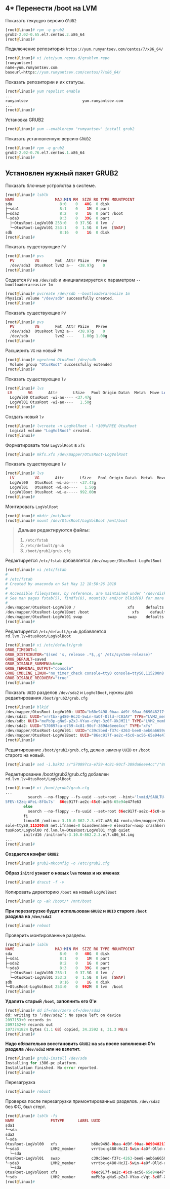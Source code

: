 ## 4* Перенести /boot на LVM

Показать текущую версию `GRUB2`
```php
[root@linux]# rpm -q grub2
grub2-2.02-0.65.el7.centos.2.x86_64
[root@linux]# 
```
Подключение репозитория `https://yum.rumyantsev.com/centos/7/x86_64/`
```php
[root@linux]# vi /etc/yum.repos.d/grublvm.repo
[rumyantsev]
name=yum.rumyantsev.com
baseurl=https://yum.rumyantsev.com/centos/7/x86_64/
```
Показать репозитории и их статусы.
```php
[root@linux]# yum repolist enable
...
rumyantsev                        yum.rumyantsev.com                                                     enabled:     14
...
[root@linux]# 
```
Установка GRUB2
```php
[root@linux]# yum --enablerepo "rumyantsev" install grub2
```
Показать установленную версию `GRUB2`
```php
[root@linux]# rpm -q grub2
grub2-2.02-0.76.el7.centos.1.x86_64
[root@linux]# 
```
## Установлен нужный пакет GRUB2

Показать блочные устройства в системе.
```php
[root@linux]# lsblk
NAME                  MAJ:MIN RM  SIZE RO TYPE MOUNTPOINT
sda                     8:0    0   40G  0 disk
├─sda1                  8:1    0    1M  0 part
├─sda2                  8:2    0    1G  0 part /boot
└─sda3                  8:3    0   39G  0 part
  ├─OtusRoot-LogVol00 253:0    0 37.5G  0 lvm  /
  └─OtusRoot-LogVol01 253:1    0  1.5G  0 lvm  [SWAP]
sdb                     8:16   0    1G  0 disk
[root@linux]# 
```
Показать существующие `PV`
```php
[root@linux]# pvs
  PV         VG       Fmt  Attr PSize   PFree
  /dev/sda3  OtusRoot lvm2 a--  <38.97g    0
[root@linux]# 
```
Содеется `PV` на `/dev/sdb` и инициализируется с параметром `--bootloaderareasize 1m`
```php
[root@linux]# pvcreate /dev/sdb --bootloaderareasize 1m
Physical volume "/dev/sdb" successfully created.
[root@linux]# 
```
Показать существующие `PV`
```php
[root@linux]# pvs
  PV         VG       Fmt  Attr PSize   PFree
  /dev/sda3  OtusRoot lvm2 a--  <38.97g    0
  /dev/sdb            lvm2 ---    1.00g 1.00g
[root@linux]# 
```
Расширить `VG` на новый `PV`
```php
[root@linux]# vgextend OtusRoot /dev/sdb
  Volume group "OtusRoot" successfully extended
[root@linux]# 
```
Показать существующие `lv` 
```php
[root@linux]# lvs
 LV       VG       Attr       LSize   Pool Origin Data%  Meta%  Move Log Cpy%Sync Convert
  LogVol00 OtusRoot -wi-ao---- <37.47g
  LogVol01 OtusRoot -wi-ao----   1.50g
[root@linux]#
```
Создать новый `lv`
```php
[root@linux]# lvcreate -n LogVolRoot -l +100%FREE OtusRoot
  Logical volume "LogVolRoot" created.
[root@linux]# 
```
Форматировать том `LogVolRoot` в `xfs`
```php
[root@linux]# mkfs.xfs /dev/mapper/OtusRoot-LogVolRoot
```
Показать существующие `lv` 
```php
[root@linux]# lvs
  LV         VG       Attr       LSize   Pool Origin Data%  Meta%  Move Log Cpy%Sync Convert
  LogVol00   OtusRoot -wi-ao---- <37.47g
  LogVol01   OtusRoot -wi-ao----   1.50g
  LogVolBoot OtusRoot -wi-a----- 992.00m
[root@linux]# 
```
Монтировать `LogVolRoot`
```php
[root@linux]# mkdir /mnt/boot
[root@linux]# mount /dev/OtusRoot/LogVolBoot /mnt/boot
```
> __Дальше редактируются файлы:__  
> 	1. `/etc/fstab`  
> 	2. `/etc/default/grub`  
>   3. `/boot/grub2/grub.cfg`  

Редактируется `/etc/fstab`  добавляется `/dev/mapper/OtusRoot-LogVolBoot`
```php
[root@linux]# vi /etc/fstab
#
# /etc/fstab
# Created by anaconda on Sat May 12 18:50:26 2018
#
# Accessible filesystems, by reference, are maintained under '/dev/disk'
# See man pages fstab(5), findfs(8), mount(8) and/or blkid(8) for more info
#
/dev/mapper/OtusRoot-LogVol00 /                       xfs     defaults        0 0
/dev/mapper/OtusRoot-LogVolBoot /boot                   xfs     defaults        0 0
/dev/mapper/OtusRoot-LogVol01 swap                    swap    defaults        0 0
[root@linux]# 
```
Редактируется `/etc/default/grub` добавляется `rd.lvm.lv=OtusRoot/LogVolBoot`
```php
[root@linux]# vi /etc/default/grub
GRUB_TIMEOUT=1
GRUB_DISTRIBUTOR="$(sed 's, release .*$,,g' /etc/system-release)"
GRUB_DEFAULT=saved
GRUB_DISABLE_SUBMENU=true
GRUB_TERMINAL_OUTPUT="console"
GRUB_CMDLINE_LINUX="no_timer_check console=tty0 console=ttyS0,115200n8 net.ifnames=0 biosdevname=0 elevator=noop crashkernel=auto rd.lvm.lv=OtusRoot/LogVolBoot rd.lvm.lv=OtusRoot/LogVol00 rd.lvm.lv=OtusRoot/LogVol01 rhgb quiet"
GRUB_DISABLE_RECOVERY="true"
[root@linux]# 
```
Показать `UUID` разделов `/dev/sda2` и `LogVolBoot`, нужны для редактирования `/boot/grub2/grub.cfg`
```php
[root@linux]# blkid
/dev/mapper/OtusRoot-LogVol00: UUID="b60e9498-0baa-4d9f-90aa-069048217fee" TYPE="xfs"
/dev/sda3: UUID="vrrtbx-g480-HcJI-5wLn-4aOf-Olld-rC03AY" TYPE="LVM2_member"
/dev/sdb: UUID="mePb3p-gNuS-pZxJ-VYao-cVqt-3z0F-XkJMI1" TYPE="LVM2_member"
/dev/sda2: UUID="570897ca-e759-4c81-90cf-389da6eee4cc" TYPE="xfs"
/dev/mapper/OtusRoot-LogVol01: UUID="c39c5bed-f37c-4263-bee8-aeb6a6659d7b" TYPE="swap"
/dev/mapper/OtusRoot-LogVolBoot: UUID="86ec917f-ae2c-45c0-ac56-65e94e47fe63" TYPE="xfs"
[root@linux]# 
```
Редактирование `/boot/grub2/grub.cfg`, делаю  замену `UUID` от `/boot` старого на новый.
```php
[root@linux]# sed -i.bak01 s/"570897ca-e759-4c81-90cf-389da6eee4cc"/"86ec917f-ae2c-45c0-ac56-65e94e47fe63"/g /boot/grub2/grub.cfg
```

Редактирование /boot/grub2/grub.cfg добавлен `rd.lvm.lv=OtusRoot/LogVolBoot`
```php
[root@linux]# vi /boot/grub2/grub.cfg
...
          search --no-floppy --fs-uuid --set=root --hint='lvmid/SA8LTU-F2yz-FEV1-RdgT-hw0Z-iRxh-yHFKuU/Jd6uB7-q8Q5-qmZv-
5FEV-t2zq-AFeL-8fGu7s'  86ec917f-ae2c-45c0-ac56-65e94e47fe63
        else
          search --no-floppy --fs-uuid --set=root 86ec917f-ae2c-45c0-ac56-65e94e47fe63
        fi
        linux16 /vmlinuz-3.10.0-862.2.3.el7.x86_64 root=/dev/mapper/OtusRoot-LogVol00 ro no_timer_check console=tty0 con
sole=ttyS0,115200n8 net.ifnames=0 biosdevname=0 elevator=noop crashkernel=auto rd.lvm.lv=OtusRoot/LogVolBoot rd.lvm.lv=O
tusRoot/LogVol00 rd.lvm.lv=OtusRoot/LogVol01 rhgb quiet
        initrd16 /initramfs-3.10.0-862.2.3.el7.x86_64.img
...
[root@linux]# 
```
__Создается конфиг `GRUB2`__
```php
[root@linux]# grub2-mkconfig -o /etc/grub2.cfg
```
__Образ `initrd` узнает о новых `lvm`  томах и их именах__
```php
[root@linux]# dracut -f -v
```
Копировать директорию `/boot` на новый `LogVolBoot`
```php
[root@linux]# cp -aR /boot/* /mnt/boot
```
__При перезагрузке будет использован `GRUB2` и `UUID` старого `/boot` раздела на `/dev/sda2`__
```php
[root@linux]# reboot
```
Проверить монтированные разделы.
```php
[root@linux]# lsblk
NAME                  MAJ:MIN RM  SIZE RO TYPE MOUNTPOINT
sda                     8:0    0   40G  0 disk
├─sda1                  8:1    0    1M  0 part
├─sda2                  8:2    0    1G  0 part
└─sda3                  8:3    0   39G  0 part
  ├─OtusRoot-LogVol00 253:1    0 37.5G  0 lvm  /
  └─OtusRoot-LogVol01 253:2    0  1.5G  0 lvm  [SWAP]
sdb                     8:16   0    1G  0 disk
└─OtusRoot-LogVolBoot 253:0    0  992M  0 lvm  /boot
[root@linux]# 
```
__Удалить старый `/boot`, заполнить его 0'и__
```php
[root@linux]# dd if=/dev/zero of=/dev/sda2
dd: writing to ‘/dev/sda2’: No space left on device
2097153+0 records in
2097152+0 records out
1073741824 bytes (1.1 GB) copied, 34.2592 s, 31.3 MB/s
[root@linux]# 
```
__Надо обязательно восстановить `GRUB2` на `sda` после заполнения 0'и раздела `/dev/sda2` или не взлетит.__
```php
[root@linux]# grub2-install /dev/sda
Installing for i386-pc platform.
Installation finished. No error reported.
[root@linux]#
```
Перезагрузка
```php
[root@linux]# reboot
```
Проверка после перезагрузки примонтированных разделов. 
`/dev/sda2` без ФС, был стерт.
```php
[root@linux]# lsblk -fs
NAME                FSTYPE      LABEL UUID                                   MOUNTPOINT
sda1
└─sda
sda2
└─sda
OtusRoot-LogVol00   xfs               b60e9498-0baa-4d9f-90aa-069048217fee   /
└─sda3              LVM2_member       vrrtbx-g480-HcJI-5wLn-4aOf-Olld-rC03AY
  └─sda
OtusRoot-LogVol01   swap              c39c5bed-f37c-4263-bee8-aeb6a6659d7b   [SWAP]
└─sda3              LVM2_member       vrrtbx-g480-HcJI-5wLn-4aOf-Olld-rC03AY
  └─sda
OtusRoot-LogVolBoot xfs               86ec917f-ae2c-45c0-ac56-65e94e47fe63   /boot
└─sdb               LVM2_member       mePb3p-gNuS-pZxJ-VYao-cVqt-3z0F-XkJMI1
[root@linux]# 
```

